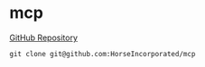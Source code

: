 # mcp

[GitHub Repository](https://github.com/HorseIncorporated/mcp)

`git clone git@github.com:HorseIncorporated/mcp`
